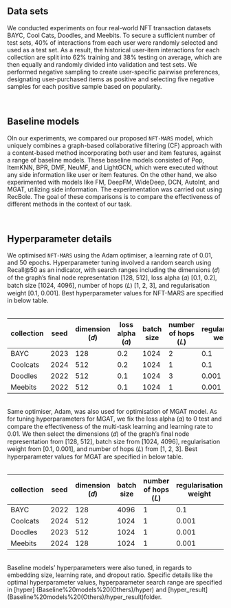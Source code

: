 ## Data sets 
We conducted experiments on four real-world NFT transaction datasets BAYC, Cool Cats, Doodles, and Meebits. To secure a sufficient number of test sets, 40\% of interactions from each user were randomly selected and used as a test set. As a result, the historical user-item interactions for each collection are split into 62\% training and 38\% testing on average, which are then equally and randomly divided into validation and test sets. 
We performed negative sampling to create user-specific pairwise preferences, designating user-purchased items as positive and selecting five negative samples for each positive sample based on popularity.<br>

<br>

## Baseline models
OIn our experiments, we compared our proposed `NFT-MARS` model, which uniquely combines a graph-based collaborative filtering (CF) approach with a content-based method incorporating both user and item features, against a range of baseline models. These baseline models consisted of Pop, ItemKNN, BPR, DMF, NeuMF, and LightGCN, which were executed without any side information like user or item features. On the other hand, we also experimented with models like FM, DeepFM, WideDeep, DCN, AutoInt, and MGAT, utilizing side information. The experimentation was carried out using RecBole. The goal of these comparisons is to compare the effectiveness of different methods in the context of our task.<br>

<br>

## Hyperparameter details
We optimised `NFT-MARS` using the Adam optimiser, a learning rate of 0.01, and 50 epochs.
Hyperparameter tuning involved a random search using Recall@50 as an indicator, with search ranges including the
dimensions (𝑑) of the graph’s final node representation [128, 512], loss alpha (𝛼) [0.1, 0.2], batch size [1024, 4096],
number of hops (𝐿) [1, 2, 3], and regularisation weight [0.1, 0.001]. Best hyperparameter values for NFT-MARS are specified in below table.<br>
<br>

| collection | seed | dimension (𝑑) | loss alpha (𝛼) | batch size | number of hops (𝐿) | regularisation weight
|-------|------|------|-------------|-------------|-------------|-------------|
| BAYC  | 2023 | 128 | 0.2 | 1024 | 2 | 0.1 |
| Coolcats | 2024 | 512 | 0.2 | 1024 | 1 | 0.1 |
| Doodles | 2022 | 512 | 0.1 | 1024 | 3 | 0.001 |
| Meebits | 2022 | 512 | 0.1 | 1024 | 1 | 0.001 |

<br>
Same optimiser, Adam, was also used for optimisation of MGAT model. As for tuning hyperparameters for MGAT, we fix the loss alpha (𝛼) to 0 test and compare the effectiveness of the multi-task learning and learning rate to 0.01. We then select the dimensions (𝑑) of the graph’s final node representation from [128, 512], batch size from [1024, 4096], regularisation weight from [0.1, 0.001], and number of hops (𝐿) from [1, 2, 3]. Best hyperparameter values for MGAT are specified in below table.<br>
<br>

| collection | seed | dimension (𝑑) | batch size | number of hops (𝐿) | regularisation weight |
|-------|------|------|-------------|-------------|-------------|
| BAYC  | 2022 | 128 | 4096 | 1 | 0.1 |
| Coolcats | 2024 | 512 | 1024 | 1 | 0.001 |
| Doodles | 2023 | 512 | 1024 | 1 | 0.001 |
| Meebits | 2024 | 128 | 1024 | 1 | 0.001 |

<br>
Baseline models’ hyperparameters were also tuned, in regards to embedding size, learning rate, and dropout ratio. Specific details like the optimal hyperparameter values, hyperparameter search range are specified in [hyper] (Baseline%20models%20(Others)/hyper) and [hyper_result] (Baseline%20models%20(Others)/hyper_result)folder.

